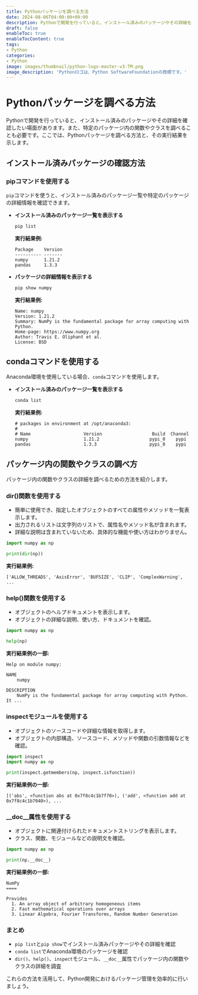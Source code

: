 ```yaml
---
title: Pythonパッケージを調べる方法
date: 2024-08-06T04:00:00+09:00
description: Pythonで開発を行っていると、インストール済みのパッケージやその詳細を確認したい場面があります。
draft: false
enableToc: true
enableTocContent: true
tags: 
- Python
categories: 
- Python
image: images/thumbnail/python-logo-master-v3-TM.png
image_description: 'Pythonロゴは、Python SoftwareFoundationの商標です。'
---
```


# Pythonパッケージを調べる方法

Pythonで開発を行っていると、インストール済みのパッケージやその詳細を確認したい場面があります。また、特定のパッケージ内の関数やクラスを調べることも必要です。ここでは、Pythonパッケージを調べる方法と、その実行結果を示します。


## インストール済みパッケージの確認方法

### pipコマンドを使用する

`pip`コマンドを使うと、インストール済みのパッケージ一覧や特定のパッケージの詳細情報を確認できます。

- **インストール済みのパッケージ一覧を表示する**
   ```bash
   pip list
   ```

   **実行結果例:**
   ```plaintext
   Package    Version
   ---------- -------
   numpy      1.21.2
   pandas     1.3.3
   ```

- **パッケージの詳細情報を表示する**
  ```bash
  pip show numpy
  ```

  **実行結果例:**
  ```plaintext
  Name: numpy
  Version: 1.21.2
  Summary: NumPy is the fundamental package for array computing with Python.
  Home-page: https://www.numpy.org
  Author: Travis E. Oliphant et al.
  License: BSD
  ```

## condaコマンドを使用する

Anaconda環境を使用している場合、`conda`コマンドを使用します。

- **インストール済みのパッケージ一覧を表示する**
  ```bash
  conda list
  ```

  **実行結果例:**
  ```plaintext
  # packages in environment at /opt/anaconda3:
  #
  # Name                    Version                   Build  Channel
  numpy                     1.21.2                   pypi_0    pypi
  pandas                    1.3.3                    pypi_0    pypi
  ```

## パッケージ内の関数やクラスの調べ方

パッケージ内の関数やクラスの詳細を調べるための方法を紹介します。

### dir()関数を使用する

- 簡単に使用でき、指定したオブジェクトのすべての属性やメソッドを一覧表示します。
- 出力されるリストは文字列のリストで、属性名やメソッド名が含まれます。
- 詳細な説明は含まれていないため、具体的な機能や使い方はわかりません。

```python
import numpy as np

print(dir(np))
```

**実行結果例:**
```plaintext
['ALLOW_THREADS', 'AxisError', 'BUFSIZE', 'CLIP', 'ComplexWarning', ...
```

### help()関数を使用する


- オブジェクトのヘルプドキュメントを表示します。
- オブジェクトの詳細な説明、使い方、ドキュメントを確認。

```python
import numpy as np

help(np)
```

**実行結果例の一部:**
```plaintext
Help on module numpy:

NAME
    numpy

DESCRIPTION
    NumPy is the fundamental package for array computing with Python. It ...
```

### inspectモジュールを使用する

- オブジェクトのソースコードや詳細な情報を取得します。
- オブジェクトの内部構造、ソースコード、メソッドや関数の引数情報などを確認。

```python
import inspect
import numpy as np

print(inspect.getmembers(np, inspect.isfunction))
```

**実行結果例の一部:**
```plaintext
[('abs', <function abs at 0x7f8c4c1b7f70>), ('add', <function add at 0x7f8c4c1b7040>), ...
```

### __doc__属性を使用する

- オブジェクトに関連付けられたドキュメントストリングを表示します。
- クラス、関数、モジュールなどの説明文を確認。

```python
import numpy as np

print(np.__doc__)
```

**実行結果例の一部:**
```plaintext
NumPy
====

Provides
  1. An array object of arbitrary homogeneous items
  2. Fast mathematical operations over arrays
  3. Linear Algebra, Fourier Transforms, Random Number Generation
```

### まとめ

- `pip list`と`pip show`でインストール済みパッケージやその詳細を確認
- `conda list`でAnaconda環境のパッケージを確認
- `dir()`、`help()`、`inspect`モジュール、`__doc__`属性でパッケージ内の関数やクラスの詳細を調査

これらの方法を活用して、Python開発におけるパッケージ管理を効率的に行いましょう。
